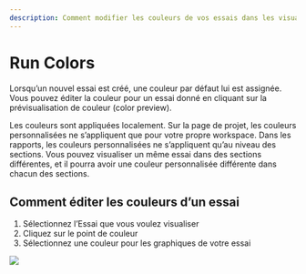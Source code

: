 ```yaml
---
description: Comment modifier les couleurs de vos essais dans les visualisations
---
```


# Run Colors

Lorsqu’un nouvel essai est créé, une couleur par défaut lui est assignée. Vous pouvez éditer la couleur pour un essai donné en cliquant sur la prévisualisation de couleur \(color preview\).

Les couleurs sont appliquées localement. Sur la page de projet, les couleurs personnalisées ne s’appliquent que pour votre propre workspace. Dans les rapports, les couleurs personnalisées ne s’appliquent qu’au niveau des sections. Vous pouvez visualiser un même essai dans des sections différentes, et il pourra avoir une couleur personnalisée différente dans chacun des sections.

##  Comment éditer les couleurs d’un essai

1. Sélectionnez l’Essai que vous voulez visualiser
2. Cliquez sur le point de couleur
3. Sélectionnez une couleur pour les graphiques de votre essai

![](https://downloads.intercomcdn.com/i/o/149202442/b430d9b1473e41644a91fae3/run+coloring.gif)

